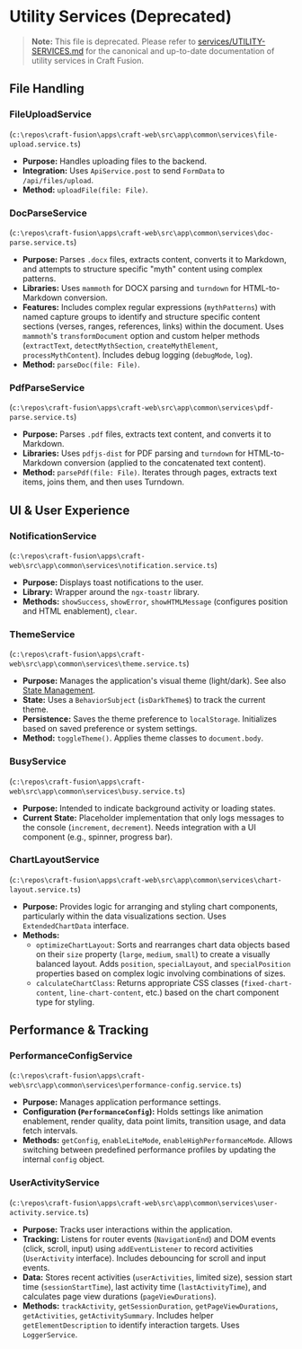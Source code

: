 <!-- filepath: c:\repos\craft-fusion\documentation\UTILITIES.md -->
# Utility Services (Deprecated)

> **Note:** This file is deprecated. Please refer to [services/UTILITY-SERVICES.md](services/UTILITY-SERVICES.md) for the canonical and up-to-date documentation of utility services in Craft Fusion.

## File Handling

### FileUploadService

(`c:\repos\craft-fusion\apps\craft-web\src\app\common\services\file-upload.service.ts`)

*   **Purpose:** Handles uploading files to the backend.
*   **Integration:** Uses `ApiService.post` to send `FormData` to `/api/files/upload`.
*   **Method:** `uploadFile(file: File)`.

### DocParseService

(`c:\repos\craft-fusion\apps\craft-web\src\app\common\services\doc-parse.service.ts`)

*   **Purpose:** Parses `.docx` files, extracts content, converts it to Markdown, and attempts to structure specific "myth" content using complex patterns.
*   **Libraries:** Uses `mammoth` for DOCX parsing and `turndown` for HTML-to-Markdown conversion.
*   **Features:** Includes complex regular expressions (`mythPatterns`) with named capture groups to identify and structure specific content sections (verses, ranges, references, links) within the document. Uses `mammoth`'s `transformDocument` option and custom helper methods (`extractText`, `detectMythSection`, `createMythElement`, `processMythContent`). Includes debug logging (`debugMode`, `log`).
*   **Method:** `parseDoc(file: File)`.

### PdfParseService

(`c:\repos\craft-fusion\apps\craft-web\src\app\common\services\pdf-parse.service.ts`)

*   **Purpose:** Parses `.pdf` files, extracts text content, and converts it to Markdown.
*   **Libraries:** Uses `pdfjs-dist` for PDF parsing and `turndown` for HTML-to-Markdown conversion (applied to the concatenated text content).
*   **Method:** `parsePdf(file: File)`. Iterates through pages, extracts text items, joins them, and then uses Turndown.

## UI & User Experience

### NotificationService

(`c:\repos\craft-fusion\apps\craft-web\src\app\common\services\notification.service.ts`)

*   **Purpose:** Displays toast notifications to the user.
*   **Library:** Wrapper around the `ngx-toastr` library.
*   **Methods:** `showSuccess`, `showError`, `showHTMLMessage` (configures position and HTML enablement), `clear`.

### ThemeService

(`c:\repos\craft-fusion\apps\craft-web\src\app\common\services\theme.service.ts`)

*   **Purpose:** Manages the application's visual theme (light/dark). See also [State Management](./STATE-MANAGEMENT.md).
*   **State:** Uses a `BehaviorSubject` (`isDarkTheme$`) to track the current theme.
*   **Persistence:** Saves the theme preference to `localStorage`. Initializes based on saved preference or system settings.
*   **Method:** `toggleTheme()`. Applies theme classes to `document.body`.

### BusyService

(`c:\repos\craft-fusion\apps\craft-web\src\app\common\services\busy.service.ts`)

*   **Purpose:** Intended to indicate background activity or loading states.
*   **Current State:** Placeholder implementation that only logs messages to the console (`increment`, `decrement`). Needs integration with a UI component (e.g., spinner, progress bar).

### ChartLayoutService

(`c:\repos\craft-fusion\apps\craft-web\src\app\common\services\chart-layout.service.ts`)

*   **Purpose:** Provides logic for arranging and styling chart components, particularly within the data visualizations section. Uses `ExtendedChartData` interface.
*   **Methods:**
    *   `optimizeChartLayout`: Sorts and rearranges chart data objects based on their `size` property (`large`, `medium`, `small`) to create a visually balanced layout. Adds `position`, `specialLayout`, and `specialPosition` properties based on complex logic involving combinations of sizes.
    *   `calculateChartClass`: Returns appropriate CSS classes (`fixed-chart-content`, `line-chart-content`, etc.) based on the chart component type for styling.

## Performance & Tracking

### PerformanceConfigService

(`c:\repos\craft-fusion\apps\craft-web\src\app\common\services\performance-config.service.ts`)

*   **Purpose:** Manages application performance settings.
*   **Configuration (`PerformanceConfig`):** Holds settings like animation enablement, render quality, data point limits, transition usage, and data fetch intervals.
*   **Methods:** `getConfig`, `enableLiteMode`, `enableHighPerformanceMode`. Allows switching between predefined performance profiles by updating the internal `config` object.

### UserActivityService

(`c:\repos\craft-fusion\apps\craft-web\src\app\common\services\user-activity.service.ts`)

*   **Purpose:** Tracks user interactions within the application.
*   **Tracking:** Listens for router events (`NavigationEnd`) and DOM events (click, scroll, input) using `addEventListener` to record activities (`UserActivity` interface). Includes debouncing for scroll and input events.
*   **Data:** Stores recent activities (`userActivities`, limited size), session start time (`sessionStartTime`), last activity time (`lastActivityTime`), and calculates page view durations (`pageViewDurations`).
*   **Methods:** `trackActivity`, `getSessionDuration`, `getPageViewDurations`, `getActivities`, `getActivitySummary`. Includes helper `getElementDescription` to identify interaction targets. Uses `LoggerService`.
